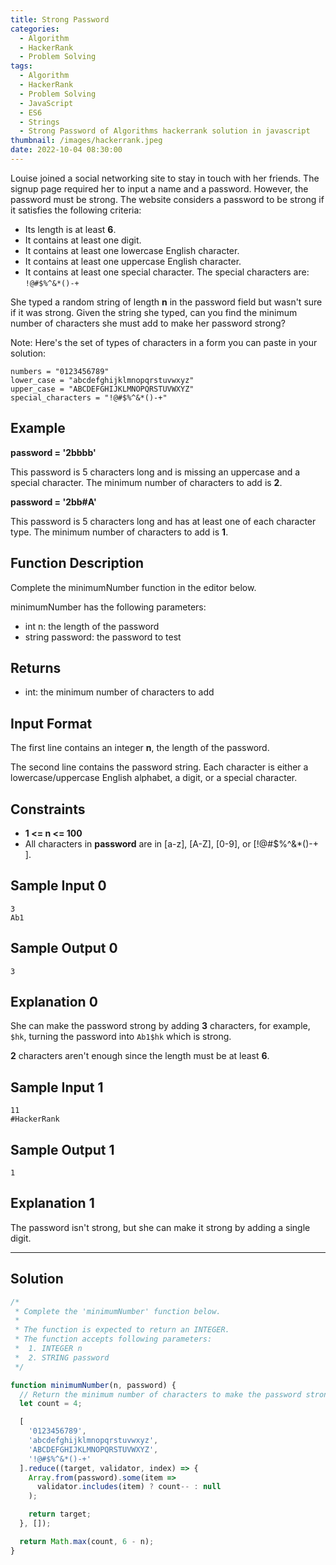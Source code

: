 ```yaml
---
title: Strong Password
categories:
  - Algorithm
  - HackerRank
  - Problem Solving
tags:
  - Algorithm
  - HackerRank
  - Problem Solving
  - JavaScript
  - ES6
  - Strings
  - Strong Password of Algorithms hackerrank solution in javascript
thumbnail: /images/hackerrank.jpeg
date: 2022-10-04 08:30:00
---
```


Louise joined a social networking site to stay in touch with her friends. The signup page required her to input a name and a password. However, the password must be strong. The website considers a password to be strong if it satisfies the following criteria:

- Its length is at least **6**.
- It contains at least one digit.
- It contains at least one lowercase English character.
- It contains at least one uppercase English character.
- It contains at least one special character. The special characters are: `!@#$%^&*()-+`

She typed a random string of length **n** in the password field but wasn't sure if it was strong. Given the string she typed, can you find the minimum number of characters she must add to make her password strong?

Note: Here's the set of types of characters in a form you can paste in your solution:

```
numbers = "0123456789"
lower_case = "abcdefghijklmnopqrstuvwxyz"
upper_case = "ABCDEFGHIJKLMNOPQRSTUVWXYZ"
special_characters = "!@#$%^&*()-+"
```

<!-- more -->

## Example

**password = '2bbbb'**

This password is 5 characters long and is missing an uppercase and a special character. The minimum number of characters to add is **2**.

**password = '2bb#A'**

This password is 5 characters long and has at least one of each character type. The minimum number of characters to add is **1**.

## Function Description

Complete the minimumNumber function in the editor below.

minimumNumber has the following parameters:

- int n: the length of the password
- string password: the password to test

## Returns

- int: the minimum number of characters to add

## Input Format

The first line contains an integer **n**, the length of the password.

The second line contains the password string. Each character is either a lowercase/uppercase English alphabet, a digit, or a special character.

## Constraints

- **1 <= n <= 100**
- All characters in **password** are in [a-z], [A-Z], [0-9], or [!@#$%^&*()-+ ].

## Sample Input 0

```
3
Ab1
```

## Sample Output 0

```
3
```

## Explanation 0

She can make the password strong by adding **3** characters, for example, `$hk`, turning the password into `Ab1$hk` which is strong.

**2** characters aren't enough since the length must be at least **6**.

## Sample Input 1

```
11
#HackerRank
```

## Sample Output 1

```
1
```

## Explanation 1

The password isn't strong, but she can make it strong by adding a single digit.

---

## Solution

```javascript
/*
 * Complete the 'minimumNumber' function below.
 *
 * The function is expected to return an INTEGER.
 * The function accepts following parameters:
 *  1. INTEGER n
 *  2. STRING password
 */

function minimumNumber(n, password) {
  // Return the minimum number of characters to make the password strong
  let count = 4;

  [
    '0123456789',
    'abcdefghijklmnopqrstuvwxyz',
    'ABCDEFGHIJKLMNOPQRSTUVWXYZ',
    '!@#$%^&*()-+'
  ].reduce((target, validator, index) => {
    Array.from(password).some(item =>
      validator.includes(item) ? count-- : null
    );

    return target;
  }, []);

  return Math.max(count, 6 - n);
}
```
